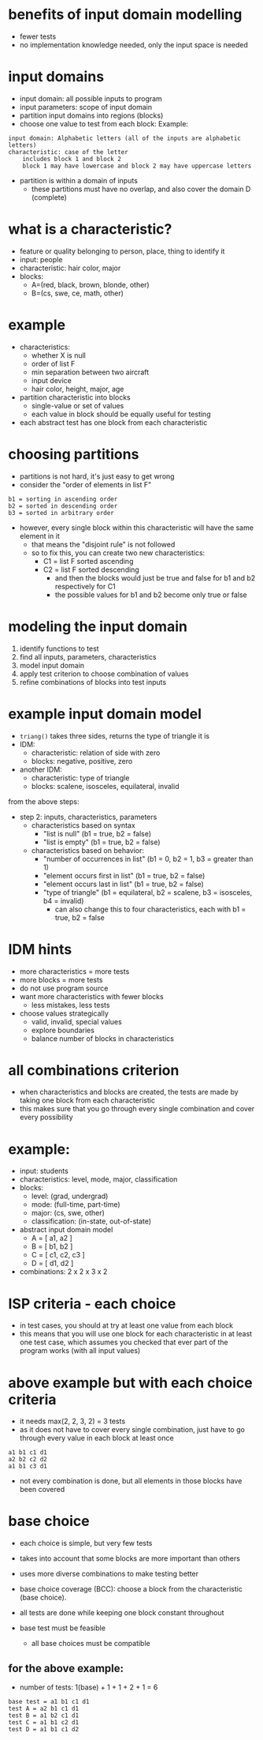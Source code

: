 # benefits of input domain modelling 
- fewer tests
- no implementation knowledge needed, only the input space is needed

# input domains 
- input domain: all possible inputs to program
- input parameters: scope of input domain
- partition input domains into regions (blocks)
- choose one value to test from each block: 
Example: 
```
input domain: Alphabetic letters (all of the inputs are alphabetic letters)
characteristic: case of the letter
	includes block 1 and block 2
	block 1 may have lowercase and block 2 may have uppercase letters
```

- partition is within a domain of inputs
	- these partitions must have no overlap, and also cover the domain D (complete)

# what is a characteristic? 
- feature or quality belonging to person, place, thing to identify it
- input: people
- characteristic: hair color, major
- blocks: 
	- A=(red, black, brown, blonde, other)
	- B=(cs, swe, ce, math, other)

# example
- characteristics: 
	- whether X is null
	- order of list F
	- min separation between two aircraft
	- input device
	- hair color, height, major, age
- partition characteristic into blocks
	- single-value or set of values
	- each value in block should be equally useful for testing 
- each abstract test has one block from each characteristic

# choosing partitions 
- partitions is not hard, it's just easy to get wrong
- consider the "order of elements in list F"
```
b1 = sorting in ascending order
b2 = sorted in descending order
b3 = sorted in arbitrary order
```
- however, every single block within this characteristic will have the same element in it 
	- that means the "disjoint rule" is not followed
	- so to fix this, you can create two new characteristics:
		- C1 = list F sorted ascending
		- C2 = list F sorted descending
			- and then the blocks would just be true and false for b1 and b2 respectively for C1
			- the possible values for b1 and b2 become only true or false
# modeling the input domain
1. identify functions to test
2. find all inputs, parameters, characteristics 
3. model input domain
4. apply test criterion to choose combination of values
5. refine combinations of blocks into test inputs

# example input domain model 
- `triang()` takes three sides, returns the type of triangle it is
- IDM:
	- characteristic: relation of side with zero
	- blocks: negative, positive, zero
- another IDM:
	- characteristic: type of triangle
	- blocks: scalene, isosceles, equilateral, invalid

from the above steps: 
- step 2: inputs, characteristics, parameters
	- characteristics based on syntax
		- "list is null" (b1 = true, b2 = false)
		- "list is empty" (b1 = true, b2 = false)
	- characteristics based on behavior:
		- "number of occurrences in list" (b1 = 0, b2 = 1, b3 = greater than 1)
		- "element occurs first in list" (b1 = true, b2 = false)
		- "element occurs last in list" (b1 = true, b2 = false)
		- "type of triangle" (b1 = equilateral, b2 = scalene, b3 = isosceles, b4 = invalid)
			- can also change this to four characteristics, each with b1 = true, b2 = false

# IDM hints 
- more characteristics = more tests
- more blocks = more tests
- do not use program source
- want more characteristics with fewer blocks
	- less mistakes, less tests
- choose values strategically 
	- valid, invalid, special values
	- explore boundaries
	- balance number of blocks in characteristics

# all combinations criterion
- when characteristics and blocks are created, the tests are made by taking one block from each characteristic 
- this makes sure that you go through every single combination and cover every possibility


# example: 
- input: students
- characteristics: level, mode, major, classification
- blocks:
	- level: (grad, undergrad)
	- mode: (full-time, part-time)
	- major: (cs, swe, other)
	- classification: (in-state, out-of-state)
- abstract input domain model
	- A = [ a1, a2 ]
	- B = [ b1, b2 ]
	- C = [ c1, c2, c3 ]
	- D = [ d1, d2 ]
- combinations: 2 x 2 x 3 x 2


# ISP criteria - each choice
- in test cases, you should at try at least one value from each block
- this means that you will use one block for each characteristic in at least one test case, which assumes you checked that ever part of the program works (with all input values)

# above example but with each choice criteria
- it needs max(2, 2, 3, 2) = 3 tests
- as it does not have to cover every single combination, just have to go through every value in each block at least once
```
a1 b1 c1 d1
a2 b2 c2 d2
a1 b1 c3 d1
```
- not every combination is done, but all elements in those blocks have been covered 

# base choice
- each choice is simple, but very few tests
- takes into account that some blocks are more important than others
- uses more diverse combinations to make testing better
- base choice coverage (BCC): choose a block from the characteristic (base choice). 

- all tests are done while keeping one block constant throughout

- base test must be feasible
	- all base choices must be compatible

## for the above example: 
- number of tests: 1(base) + 1 + 1 + 2 + 1 = 6
```
base test = a1 b1 c1 d1
test A = a2 b1 c1 d1
test B = a1 b2 c1 d1
test C = a1 b1 c2 d1
test D = a1 b1 c1 d2
```